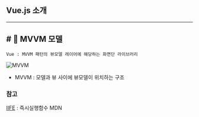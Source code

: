 ##   Vue.js 소개
---

 ## # :closed_book: MVVM 모델
 ```
 Vue : MVVM 패턴의 뷰모델 레이어에 해당하는 화면단 라이브러리
 ```
![MVVM](https://github.com/namjunemy/TIL/blob/master/Vue/img/01.PNG?raw=true)
- MVVM : 모델과 뷰 사이에 뷰모델이 위치하는 구조

### 참고
[IIFE](https://developer.mozilla.org/ko/docs/Glossary/IIFE) : 즉시실행함수 MDN